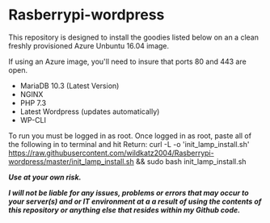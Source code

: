 # Rasberrypi-wordpress
This repository is designed to install the goodies listed below on an a clean freshly provisioned Azure Unbuntu 16.04 image.

If using an Azure image, you'll need to insure that ports 80 and 443 are open.

- MariaDB 10.3 (Latest Version)
- NGINX
- PHP 7.3
- Latest Wordpress (updates automatically)
- WP-CLI

To run you must be logged in as root.  Once logged in as root, paste all of the following in to terminal and hit Return: 
curl -L -o 'init_lamp_install.sh' https://raw.githubusercontent.com/wildkatz2004/Rasberrypi-wordpress/master/init_lamp_install.sh && sudo bash init_lamp_install.sh

***Use at your own risk.***  

***I will not be liable for any issues, problems or errors that may occur to your server(s) and or IT environment at a a result of using the contents of this repository or anything else that resides within my Github code.***
